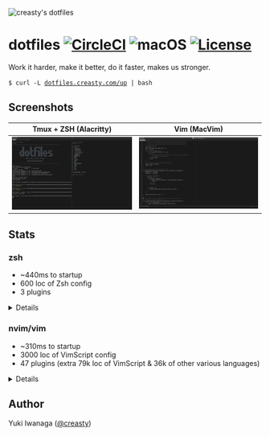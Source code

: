 ![creasty's dotfiles](https://user-images.githubusercontent.com/1695538/117818019-254abb00-b2a3-11eb-8676-5cd1415ce2b5.png)

dotfiles [![CircleCI](https://circleci.com/gh/creasty/dotfiles.svg?style=svg)](https://circleci.com/gh/creasty/dotfiles) ![macOS](https://img.shields.io/badge/platform-macOS-lightgray.svg) [![License](https://img.shields.io/github/license/creasty/dotfiles.svg)](./LICENSE.txt)
========

Work it harder, make it better, do it faster, makes us stronger.

<pre><code>$ curl -L <a href="http://dotfiles.creasty.com/up">dotfiles.creasty.com/up</a> | bash</code></pre>

Screenshots
-----------

| Tmux + ZSH (Alacritty) | Vim (MacVim) |
|---|---|
| ![](./docs/images/screenshots/tmux.png) | ![](./docs/images/screenshots/vim.png) |

Stats
-----

### zsh

- ~440ms to startup
- 600 loc of Zsh config
- 3 plugins

<details>

```sh-session
$ repeat 5 time zsh -i -c exit
zsh -i -c exit  0.22s user 0.22s system 98% cpu 0.446 total
zsh -i -c exit  0.21s user 0.21s system 98% cpu 0.429 total
zsh -i -c exit  0.21s user 0.21s system 98% cpu 0.430 total
zsh -i -c exit  0.21s user 0.22s system 98% cpu 0.436 total
zsh -i -c exit  0.23s user 0.22s system 98% cpu 0.459 total
```

```sh-session
$ cloc --exclude-dir=plugins shell/zsh
       6 text files.
       6 unique files.
       4 files ignored.

github.com/AlDanial/cloc v 1.84  T=0.01 s (321.4 files/s, 63158.0 lines/s)
-------------------------------------------------------------------------------
Language                     files          blank        comment           code
-------------------------------------------------------------------------------
zsh                              4            127             92            567
-------------------------------------------------------------------------------
SUM:                             4            127             92            567
-------------------------------------------------------------------------------
```

```sh-session
$ ls shell/zsh/plugins | wc -l
       3
```

</details>

### nvim/vim

- ~310ms to startup
- 3000 loc of VimScript config
- 47 plugins (extra 79k loc of VimScript & 36k of other various languages)

<details>

```sh-session
$ repeat 5 time nvim --headless -c quit
nvim --headless -c quit  0.33s user 0.05s system 117% cpu 0.323 total
nvim --headless -c quit  0.30s user 0.05s system 117% cpu 0.298 total
nvim --headless -c quit  0.31s user 0.05s system 118% cpu 0.305 total
nvim --headless -c quit  0.31s user 0.05s system 117% cpu 0.303 total
nvim --headless -c quit  0.31s user 0.05s system 118% cpu 0.301 total
```

```sh-session
$ cloc --exclude-dir=dein vim
     144 text files.
     139 unique files.
      57 files ignored.

github.com/AlDanial/cloc v 1.84  T=0.09 s (1018.7 files/s, 60278.0 lines/s)
--------------------------------------------------------------------------------
Language                      files          blank        comment           code
--------------------------------------------------------------------------------
vim script                       64            701            599           3086
JSON                              1              8              0            257
Python                            2             36              2            192
TOML                              2             45             16            155
Ruby                              8             17              0            113
C                                 2             14              6             59
Go                                2             11              0             29
C/C++ Header                      1              3              0             12
HTML                              1              0              0             10
GraphQL                           3              0              0              9
make                              1              4              0              9
Java                              1              1              3              8
Markdown                          1              3              0              7
C++                               1              2              5              7
Bourne Again Shell                1              3              0              7
TypeScript                        1              1              0              4
--------------------------------------------------------------------------------
SUM:                             92            849            631           3964
--------------------------------------------------------------------------------
```

```sh-session
$ ag '^\[\[plugins' vim/dein.toml vim/dein_lazy.toml | wc -l
      47
```

</details>

Author
------

Yuki Iwanaga ([@creasty](https://github.com/creasty))

